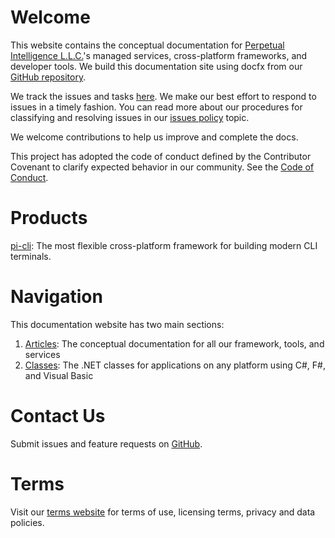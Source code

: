 # Welcome
This website contains the conceptual documentation for [Perpetual Intelligence L.L.C.](https://perpetualintelligence.com/)'s managed services, cross-platform frameworks, and developer tools. We build this documentation site using docfx from our [GitHub repository](https://github.com/perpetualintelligence/docs).

We track the issues and tasks [here](https://github.com/perpetualintelligence/docs/issues). We make our best effort to respond to issues in a timely fashion. You can read more about our procedures for classifying and resolving issues in our [issues policy](https://terms.perpetualintelligence.com/articles/issues_policy.html) topic.

We welcome contributions to help us improve and complete the docs.

This project has adopted the code of conduct defined by the Contributor Covenant to clarify expected behavior in our community. See the [Code of Conduct](https://terms.perpetualintelligence.com/articles/CODE_OF_CONDUCT.html).

# Products
[pi-cli](articles/pi-cli/intro.md): The most flexible cross-platform framework for building modern CLI terminals.

# Navigation
This documentation website has two main sections:
1. [Articles](articles/intro.md): The conceptual documentation for all our framework, tools, and services
2. [Classes](api/index.md): The .NET classes for applications on any platform using C#, F#, and Visual Basic

# Contact Us
Submit issues and feature requests on [GitHub](https://github.com/perpetualintelligence/docs/issues).

# Terms
Visit our [terms website](https://terms.perpetualintelligence.com/) for terms of use, licensing terms, privacy and data policies.

